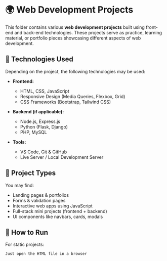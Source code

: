 # 🌍 Web Development Projects

This folder contains various **web development projects** built using front-end and back-end technologies. These projects serve as practice, learning material, or portfolio pieces showcasing different aspects of web development.

## 🧰 Technologies Used

Depending on the project, the following technologies may be used:

- **Frontend:**
  - HTML, CSS, JavaScript
  - Responsive Design (Media Queries, Flexbox, Grid)
  - CSS Frameworks (Bootstrap, Tailwind CSS)

- **Backend (if applicable):**
  - Node.js, Express.js
  - Python (Flask, Django)
  - PHP, MySQL

- **Tools:**
  - VS Code, Git & GitHub
  - Live Server / Local Development Server

## 📁 Project Types

You may find:
- Landing pages & portfolios
- Forms & validation pages
- Interactive web apps using JavaScript
- Full-stack mini projects (frontend + backend)
- UI components like navbars, cards, modals

## 🚀 How to Run

For static projects:
```bash
Just open the HTML file in a browser
